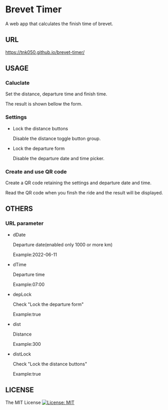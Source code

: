 # Brevet Timer

A web app that calculates the finish time of brevet.

## URL

https://tnk050.github.io/brevet-timer/

## USAGE

### Caluclate

Set the distance, departure time and finish time.

The result is shown bellow the form.

### Settings

- Lock the distance buttons

  Disable the distance toggle button group.

- Lock the departure form

  Disable the departure date and time picker.

### Create and use QR code

Create a QR code retaining the settings and departure date and time.

Read the QR code when you finsh the ride and the result will be displayed.

## OTHERS

### URL parameter

- dDate

  Departure date(enabled only 1000 or more km)

  Example:2022-06-11

- dTime

  Departure time

  Example:07:00

- depLock

  Check "Lock the departure form"

  Example:true

- dist

  Distance

  Example:300

- distLock

  Check "Lock the distance buttons"

  Example:true

## LICENSE

The MIT License [![License: MIT](https://img.shields.io/badge/License-MIT-yellow.svg)](https://opensource.org/licenses/MIT)
